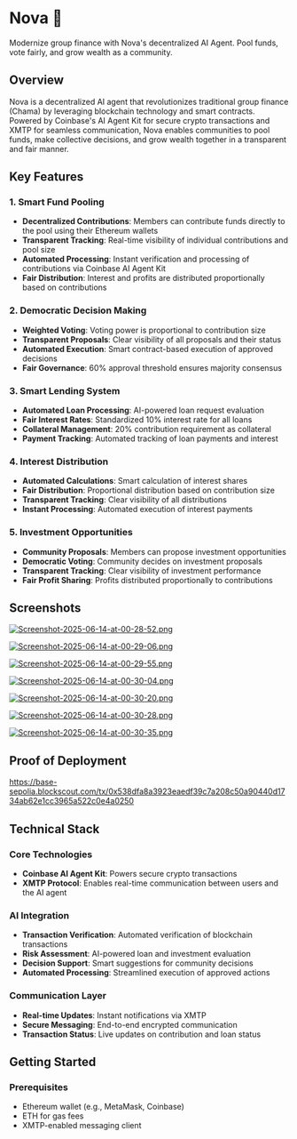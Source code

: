 # Nova 🌟

Modernize group finance with Nova's decentralized AI Agent. Pool funds, vote fairly, and grow wealth as a community.

## Overview

Nova is a decentralized AI agent that revolutionizes traditional group finance (Chama) by leveraging blockchain technology and smart contracts. Powered by Coinbase's AI Agent Kit for secure crypto transactions and XMTP for seamless communication, Nova enables communities to pool funds, make collective decisions, and grow wealth together in a transparent and fair manner.

## Key Features

### 1. Smart Fund Pooling
- **Decentralized Contributions**: Members can contribute funds directly to the pool using their Ethereum wallets
- **Transparent Tracking**: Real-time visibility of individual contributions and pool size
- **Automated Processing**: Instant verification and processing of contributions via Coinbase AI Agent Kit
- **Fair Distribution**: Interest and profits are distributed proportionally based on contributions

### 2. Democratic Decision Making
- **Weighted Voting**: Voting power is proportional to contribution size
- **Transparent Proposals**: Clear visibility of all proposals and their status
- **Automated Execution**: Smart contract-based execution of approved decisions
- **Fair Governance**: 60% approval threshold ensures majority consensus

### 3. Smart Lending System
- **Automated Loan Processing**: AI-powered loan request evaluation
- **Fair Interest Rates**: Standardized 10% interest rate for all loans
- **Collateral Management**: 20% contribution requirement as collateral
- **Payment Tracking**: Automated tracking of loan payments and interest

### 4. Interest Distribution
- **Automated Calculations**: Smart calculation of interest shares
- **Fair Distribution**: Proportional distribution based on contribution size
- **Transparent Tracking**: Clear visibility of all distributions
- **Instant Processing**: Automated execution of interest payments

### 5. Investment Opportunities
- **Community Proposals**: Members can propose investment opportunities
- **Democratic Voting**: Community decides on investment proposals
- **Transparent Tracking**: Clear visibility of investment performance
- **Fair Profit Sharing**: Profits distributed proportionally to contributions


## Screenshots
[![Screenshot-2025-06-14-at-00-28-52.png](https://i.postimg.cc/25ZNjLpp/Screenshot-2025-06-14-at-00-28-52.png)](https://postimg.cc/8FN0t5Pw)

[![Screenshot-2025-06-14-at-00-29-06.png](https://i.postimg.cc/prkgcDjj/Screenshot-2025-06-14-at-00-29-06.png)](https://postimg.cc/q6hbz6jB)

[![Screenshot-2025-06-14-at-00-29-55.png](https://i.postimg.cc/761v0vYm/Screenshot-2025-06-14-at-00-29-55.png)](https://postimg.cc/R60bxDtH)

[![Screenshot-2025-06-14-at-00-30-04.png](https://i.postimg.cc/MHzCYsnx/Screenshot-2025-06-14-at-00-30-04.png)](https://postimg.cc/FdnCrVbn)

[![Screenshot-2025-06-14-at-00-30-20.png](https://i.postimg.cc/76r85PD5/Screenshot-2025-06-14-at-00-30-20.png)](https://postimg.cc/sBm08rMz)

[![Screenshot-2025-06-14-at-00-30-28.png](https://i.postimg.cc/9Xp5fjkf/Screenshot-2025-06-14-at-00-30-28.png)](https://postimg.cc/JtGdTSMw)

[![Screenshot-2025-06-14-at-00-30-35.png](https://i.postimg.cc/RVZr6DrL/Screenshot-2025-06-14-at-00-30-35.png)](https://postimg.cc/Sj31HVxn)


## Proof of Deployment
https://base-sepolia.blockscout.com/tx/0x538dfa8a3923eaedf39c7a208c50a90440d1734ab62e1cc3965a522c0e4a0250

## Technical Stack

### Core Technologies
- **Coinbase AI Agent Kit**: Powers secure crypto transactions
- **XMTP Protocol**: Enables real-time communication between users and the AI agent

### AI Integration
- **Transaction Verification**: Automated verification of blockchain transactions
- **Risk Assessment**: AI-powered loan and investment evaluation
- **Decision Support**: Smart suggestions for community decisions
- **Automated Processing**: Streamlined execution of approved actions

### Communication Layer
- **Real-time Updates**: Instant notifications via XMTP
- **Secure Messaging**: End-to-end encrypted communication
- **Transaction Status**: Live updates on contribution and loan status

## Getting Started

### Prerequisites
- Ethereum wallet (e.g., MetaMask, Coinbase)
- ETH for gas fees
- XMTP-enabled messaging client

